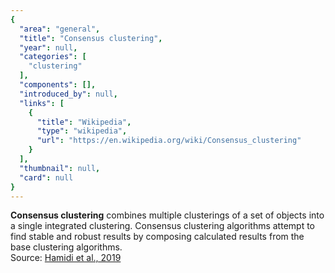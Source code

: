 ```yaml
---
{
  "area": "general",
  "title": "Consensus clustering",
  "year": null,
  "categories": [
    "clustering"
  ],
  "components": [],
  "introduced_by": null,
  "links": [
    {
      "title": "Wikipedia",
      "type": "wikipedia",
      "url": "https://en.wikipedia.org/wiki/Consensus_clustering"
    }
  ],
  "thumbnail": null,
  "card": null
}
---
```

**Consensus clustering** combines multiple clusterings of a set of objects into a single integrated clustering. Consensus clustering algorithms attempt to find stable and robust results by composing calculated results from the base clustering algorithms.  
Source: [Hamidi et al., 2019](https://www.sciencedirect.com/science/article/abs/pii/S0169023X18304919)
